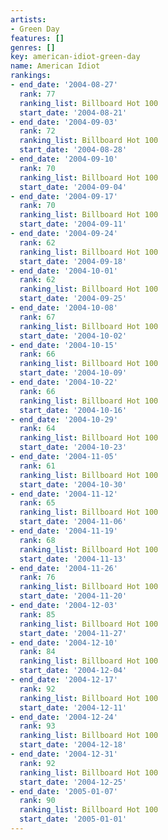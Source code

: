 ```yaml
---
artists:
- Green Day
features: []
genres: []
key: american-idiot-green-day
name: American Idiot
rankings:
- end_date: '2004-08-27'
  rank: 77
  ranking_list: Billboard Hot 100
  start_date: '2004-08-21'
- end_date: '2004-09-03'
  rank: 72
  ranking_list: Billboard Hot 100
  start_date: '2004-08-28'
- end_date: '2004-09-10'
  rank: 70
  ranking_list: Billboard Hot 100
  start_date: '2004-09-04'
- end_date: '2004-09-17'
  rank: 70
  ranking_list: Billboard Hot 100
  start_date: '2004-09-11'
- end_date: '2004-09-24'
  rank: 62
  ranking_list: Billboard Hot 100
  start_date: '2004-09-18'
- end_date: '2004-10-01'
  rank: 62
  ranking_list: Billboard Hot 100
  start_date: '2004-09-25'
- end_date: '2004-10-08'
  rank: 67
  ranking_list: Billboard Hot 100
  start_date: '2004-10-02'
- end_date: '2004-10-15'
  rank: 66
  ranking_list: Billboard Hot 100
  start_date: '2004-10-09'
- end_date: '2004-10-22'
  rank: 66
  ranking_list: Billboard Hot 100
  start_date: '2004-10-16'
- end_date: '2004-10-29'
  rank: 64
  ranking_list: Billboard Hot 100
  start_date: '2004-10-23'
- end_date: '2004-11-05'
  rank: 61
  ranking_list: Billboard Hot 100
  start_date: '2004-10-30'
- end_date: '2004-11-12'
  rank: 65
  ranking_list: Billboard Hot 100
  start_date: '2004-11-06'
- end_date: '2004-11-19'
  rank: 68
  ranking_list: Billboard Hot 100
  start_date: '2004-11-13'
- end_date: '2004-11-26'
  rank: 76
  ranking_list: Billboard Hot 100
  start_date: '2004-11-20'
- end_date: '2004-12-03'
  rank: 85
  ranking_list: Billboard Hot 100
  start_date: '2004-11-27'
- end_date: '2004-12-10'
  rank: 84
  ranking_list: Billboard Hot 100
  start_date: '2004-12-04'
- end_date: '2004-12-17'
  rank: 92
  ranking_list: Billboard Hot 100
  start_date: '2004-12-11'
- end_date: '2004-12-24'
  rank: 93
  ranking_list: Billboard Hot 100
  start_date: '2004-12-18'
- end_date: '2004-12-31'
  rank: 92
  ranking_list: Billboard Hot 100
  start_date: '2004-12-25'
- end_date: '2005-01-07'
  rank: 90
  ranking_list: Billboard Hot 100
  start_date: '2005-01-01'
---
```


